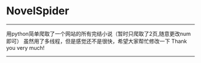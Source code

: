 # NovelSpider

*************************************
用python简单爬取了一个网站的所有完结小说（暂时只爬取了2页,随意更改num即可）
虽然用了多线程，但是感觉还不是很快，希望大家帮忙修改一下
Thank you very much!
*************************************
